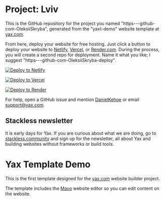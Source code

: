 # Project: Lviv

This is the GitHub repository for the project you named "https---github-com-OleksiiSkryba", generated from the "yaxt-demo" website template at [yax.com](https://yax.com).

From here, deploy your website for free hosting. Just click a button to deploy your website to [Netlify](https://www.netlify.com/), [Vercel](https://vercel.com/), or [Render.com](https://render.com/). During the process, you will create a second repo for deployment. Name it what you like; I suggest "https---github-com-OleksiiSkryba-deploy".

[![Deploy to Netlify](https://www.netlify.com/img/deploy/button.svg)](https://app.netlify.com/start/deploy?repository=https://github.com/OleksiiSkryba/https---github-com-OleksiiSkryba)

[![Deploy to Vercel](https://vercel.com/button)](https://vercel.com/import/project?template=https://github.com/OleksiiSkryba/https---github-com-OleksiiSkryba)

[![Deploy to Render](https://render.com/images/deploy-to-render-button.svg)](https://render.com/deploy)

For help, open a GitHub issue and mention [DanielKehoe](https://github.com/DanielKehoe) or email [support@yax.com](mailto:support@yax.com?subject=[GitHub]%20https---github-com-OleksiiSkryba).

## Stackless newsletter

It is early days for Yax. If you are curious about what we are doing, go to [stackless.community](https://stackless.community/) and sign up for the newsletter, all about Yax and building websites without frameworks or build tools.



# Yax Template Demo

This is the first template designed for the [yax.com](https://yax.com/) website builder project.

The template includes the [Mavo](https://mavo.io/) website editor so you can edit content on the website.
